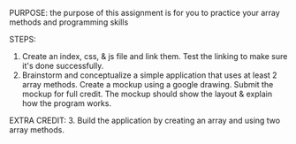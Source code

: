 PURPOSE: the purpose of this assignment is for you to practice your array methods and programming skills

STEPS:
1. Create an index, css, & js file and link them.  Test the linking to make sure it's done successfully.
2. Brainstorm and conceptualize a simple application that uses at least 2 array methods.  Create a mockup using a google drawing.  Submit the mockup for full credit.  The mockup should show the layout & explain how the program works.

EXTRA CREDIT:
3. Build the application by creating an array and using two array methods.

